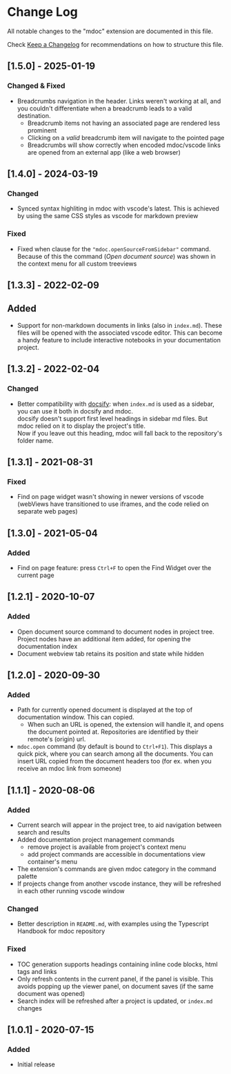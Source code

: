 # Change Log

All notable changes to the "mdoc" extension are documented in this file.

Check [Keep a Changelog](http://keepachangelog.com/) for recommendations on how to structure this file.

## [1.5.0] - 2025-01-19

### Changed & Fixed
- Breadcrumbs navigation in the header. Links weren't working at all, and you couldn't differentiate when a breadcrumb
leads to a valid destination.
  - Breadcrumb items not having an associated page are rendered less prominent
  - Clicking on a _valid_ breadcrumb item will navigate to the pointed page
  - Breadcrumbs will show correctly when encoded mdoc/vscode links are opened from an external app (like a web browser)  

## [1.4.0] - 2024-03-19
### Changed
- Synced syntax highliting in mdoc with vscode's latest. This is achieved by using the same CSS styles as vscode for markdown preview

### Fixed
- Fixed when clause for the `"mdoc.openSourceFromSidebar"` command. Because of this the command (_Open document source_) was 
  shown in the context menu for all custom treeviews

## [1.3.3] - 2022-02-09
## Added
- Support for non-markdown documents in links (also in `index.md`). These files will be opened with the associated vscode editor. 
This can become a handy feature to include interactive notebooks in your documentation project.  

## [1.3.2] - 2022-02-04
### Changed
- Better compatibility with [docsify](https://docsifyjs.netlify.app/#/): when `index.md` is used as a sidebar, you can use it both in docsify and mdoc.    
docsify doesn't support first level headings in sidebar md files. But mdoc relied on it to display the project's title.    
Now if you leave out this heading, mdoc will fall back to the repository's folder name. 

## [1.3.1] - 2021-08-31
### Fixed
- Find on page widget wasn't showing in newer versions of vscode (webViews have transitioned to use iframes, and the code relied on separate web pages)

## [1.3.0] - 2021-05-04
### Added
- Find on page feature: press `Ctrl+F` to open the Find Widget over the current page

## [1.2.1] - 2020-10-07
### Added
- Open document source command to document nodes in project tree. Project nodes have an additional item added, for opening the documentation index
- Document webview tab retains its position and state while hidden

## [1.2.0] - 2020-09-30
### Added
- Path for currently opened document is displayed at the top of documentation window. This can copied.
  - When such an URL is opened, the extension will handle it, and opens the document pointed at. Repositories are identified by their remote's (origin) url.
- `mdoc.open` command (by default is bound to `Ctrl+F1`). This displays a quick pick, where you can search among all the documents. You can insert URL copied from the document headers too (for ex. when you receive an mdoc link from someone)

## [1.1.1] - 2020-08-06
### Added
- Current search will appear in the project tree, to aid navigation between search and results
- Added documentation project management commands
  - remove project is available from project's context menu
  - add project commands are accessible in documentations view container's menu
- The extension's commands are given mdoc category in the command palette
- If projects change from another vscode instance, they will be refreshed in each other running vscode window

### Changed
- Better description in `README.md`, with examples using the Typescript Handbook for mdoc repository

### Fixed
- TOC generation supports headings containing inline code blocks, html tags and links
- Only refresh contents in the current panel, if the panel is visible. This avoids popping up the viewer panel, on document saves (if the same document was opened)
- Search index will be refreshed after a project is updated, or `index.md` changes

## [1.0.1] - 2020-07-15

### Added
- Initial release